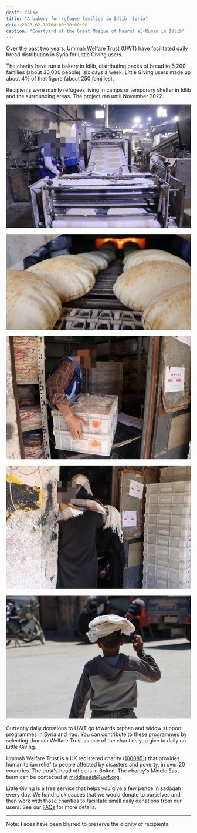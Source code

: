 ```yaml
---
draft: false
title: "A bakery for refugee families in Idlib, Syria"
date: 2023-02-10T00:00:00+00:00
caption: "Courtyard of the Great Mosque of Maarat al-Numan in Idlib"
---
```


Over the past two years, Ummah Welfare Trust (UWT) have facilitated daily bread distribution in Syria for Little Giving users.

The charity have run a bakery in Idlib, distributing packs of bread to 6,200 families (about 30,000 people), six days a week. Little Giving users made up about 4% of that figure (about 250 families).

Recipients were mainly refugees living in camps or temporary shelter in Idlib and the surrounding areas. The project ran until November 2022.

![Dough is kneaded and shaped with the help of machinery](a.jpg)

![Baked bread comes out of the oven on a conveyor belt for cooling and packing](b.jpg)

![Packs of bread are loaded onto trays, ready for distribution](c.jpg)

![A woman and young girl arrive to collect a pack of bread](d.jpg)

![A young boy is given a pack of bread to take home](e.jpg)

Currently daily donations to UWT go towards orphan and widow support programmes in Syria and Iraq. You can contribute to these programmes by selecting Ummah Welfare Trust as one of the charities you give to daily on Little Giving.

Ummah Welfare Trust is a UK registered charity ([1000851](https://register-of-charities.charitycommission.gov.uk/charity-search/-/charity-details/1000851)) that provides humanitarian relief to people affected by disasters and poverty, in over 20 countries. The trust's head office is in Bolton. The charity's Middle East team can be contacted at [middleeast@uwt.org](mailto:middleeast@uwt.org).

Little Giving is a free service that helps you give a few pence in sadaqah every day. We hand-pick causes that we would donate to ourselves and then work with those charities to facilitate small daily donations from our users. See our [FAQs](https://www.littlegiving.org/support) for more details.

---

Note: Faces have been blurred to preserve the dignity of recipients.
